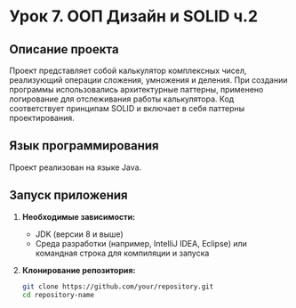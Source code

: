 # Урок 7. ООП Дизайн и SOLID ч.2

## Описание проекта

Проект представляет собой калькулятор комплексных чисел, реализующий операции сложения, умножения и деления. При создании программы использовались архитектурные паттерны, применено логирование для отслеживания работы калькулятора. Код соответствует принципам SOLID и включает в себя паттерны проектирования.

## Язык программирования

Проект реализован на языке Java.

## Запуск приложения

1. **Необходимые зависимости:**
   - JDK (версии 8 и выше)
   - Среда разработки (например, IntelliJ IDEA, Eclipse) или командная строка для компиляции и запуска

2. **Клонирование репозитория:**
   ```bash
   git clone https://github.com/your/repository.git
   cd repository-name
